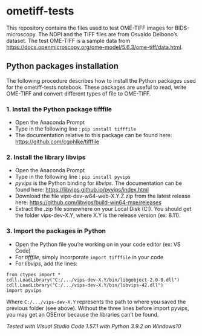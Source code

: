 # ometiff-tests
This repository contains the files used to test OME-TIFF images for BIDS-microscopy. The NDPI and the TIFF files are from Osvaldo Delbono’s dataset. The test OME-TIFF is a sample data from https://docs.openmicroscopy.org/ome-model/5.6.3/ome-tiff/data.html.

## Python packages installation
The following procedure describes how to install the Python packages used for the ometiff-tests notebook. These packages are useful to read, write OME-TIFF and convert different types of file to OME-TIFF.

### 1. Install the Python package tifffile
- Open the Anaconda Prompt
- Type in the following line :	`pip install tifffile`
- The documentation relative to this package can be found here: https://github.com/cgohlke/tifffile

### 2. Install the library libvips
- Open the Anaconda Prompt
- Type in the following line :	`pip install pyvips`
- *pyvips* is the Python binding for *libvips*. The documentation can be found here: https://libvips.github.io/pyvips/index.html
- Download the file vips-dev-w64-web-X.Y.Z.zip from the latest release here: https://github.com/libvips/build-win64-mxe/releases
- Extract the .zip file somewhere on your Local Disk (C:). You should get the folder vips-dev-X.Y, where X.Y is the release version (ex: 8.11).

### 3. Import the packages in Python
- Open the Python file you’re working on in your code editor (ex: VS Code)
- For *tifffile*, simply incorporate `import tifffile` in your code
- For *libvips*, add the lines:
```
from ctypes import *
cdll.LoadLibrary("C:/.../vips-dev-X.Y/bin/libgobject-2.0-0.dll")
cdll.LoadLibrary("C:/.../vips-dev-X.Y/bin/libvips-42.dll")
import pyvips
```
Where `C:/.../vips-dev-X.Y` represents the path to where you saved the previous folder (see above). Without the three lines before import pyvips, you may get an OSError because the libraries can’t be found.

*Tested with Visual Studio Code 1.57.1 with Python 3.9.2 on Windows10*
